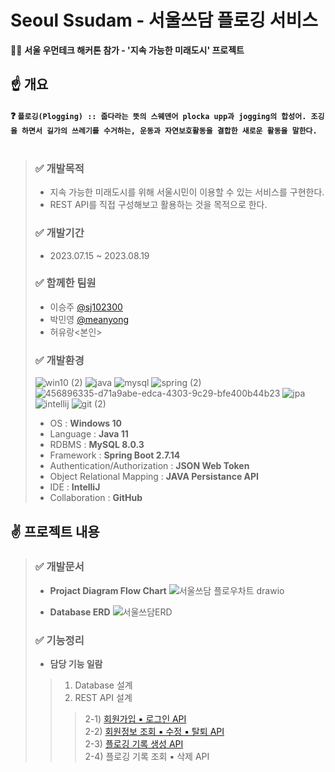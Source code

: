 # Seoul Ssudam - 서울쓰담 플로깅 서비스
🏃‍♂️ **서울 우먼테크 해커톤 참가 - '지속 가능한 미래도시' 프로젝트**

## ☝ 개요
#### ❓ `플로깅(Plogging) :: 줍다라는 뜻의 스웨덴어 plocka upp과 jogging의 합성어. 조깅을 하면서 길가의 쓰레기를 수거하는, 운동과 자연보호활동을 결합한 새로운 활동을 말한다.` <br><br>
> ### ✅ 개발목적
> - 지속 가능한 미래도시를 위해 서울시민이 이용할 수 있는 서비스를 구현한다.
> - REST API를 직접 구성해보고 활용하는 것을 목적으로 한다.
> ### ✅ 개발기간
> - 2023.07.15 ~ 2023.08.19
> ### ✅ 함께한 팀원
> - 이승주 [@sj102300](https://github.com/sj102300)
> - 박민영 [@meanyong](http://github.com/meanyong)
> - 허유랑<본인>
> ### ✅ 개발환경
> ![win10 (2)](https://github.com/user-attachments/assets/81e8ee9b-e0c2-485f-8654-8f8258c20b3a)
> ![java](https://github.com/user-attachments/assets/c02bc8da-8e4f-40e7-a04a-7adcb81d9ac4)
> ![mysql](https://github.com/user-attachments/assets/c2ed37d2-c436-42f4-8648-9d59e2a03f7e)
> ![spring (2)](https://github.com/user-attachments/assets/bc8564a3-907c-4d0e-a8c0-06f113220337)
> ![456896335-d71a9abe-edca-4303-9c29-bfe400b44b23](https://github.com/user-attachments/assets/bcfb096b-930b-4b25-9e21-a6ce3e693df4)
> ![jpa](https://github.com/user-attachments/assets/ae36b33a-067e-43dc-b781-9c93903b01d7)
> ![intellij](https://github.com/user-attachments/assets/eaf02203-8172-4aaf-817a-bde77fcce8e0)
> ![git (2)](https://github.com/user-attachments/assets/20e69a9f-271f-47bf-9980-d647085f943a)
> - OS : **Windows 10**
> - Language : **Java 11**
> - RDBMS : **MySQL 8.0.3**
> - Framework : **Spring Boot 2.7.14**
> - Authentication/Authorization : **JSON Web Token**
> - Object Relational Mapping : **JAVA Persistance API**
> - IDE : **IntelliJ**
> - Collaboration : **GitHub**

## ✌ 프로젝트 내용
> ### ✅ 개발문서
> - **Projact Diagram Flow Chart**
> ![서울쓰담 플로우차트 drawio](https://github.com/user-attachments/assets/9dd0dce9-c3ec-436e-a218-405de2d95dba)
>
> - **Database ERD**
> ![서울쓰담ERD](https://github.com/user-attachments/assets/c2b80646-7d41-4062-98f3-eef849439ad9)
>
> ### ✅ 기능정리
> - **담당 기능 일람**
> > 1. Database 설계 <br>
> > 2. REST API 설계<br>
> > > 2-1) [회원가입 ▪ 로그인 API](https://github.com/Devinky/Hackathon_Plogging/wiki/API-Document#%EF%B8%8Fuser-sign-api)<br>
> > > 2-2) [회원정보 조회 ▪ 수정 ▪ 탈퇴 API](https://github.com/Devinky/Hackathon_Plogging/wiki/API-Document#%EF%B8%8Fuser-personal-api)<br>
> > > 2-3) [플로깅 기록 생성 API](https://github.com/Devinky/Hackathon_Plogging/wiki/API-Document#%EF%B8%8Fplogging-record-api)<br>
> > > 2-4) 플로깅 기록 조회 ▪ 삭제 API<br>
##
